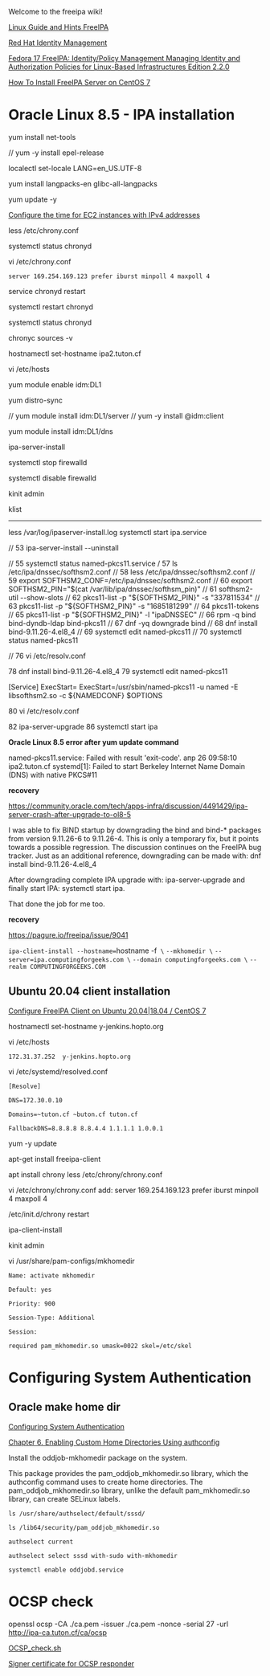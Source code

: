 Welcome to the freeipa wiki!

[Linux Guide and Hints FreeIPA](https://linuxguideandhints.com/el/freeipa.html#requirements)

[Red Hat Identity Management](https://access.redhat.com/products/identity-management#getstarted)

[Fedora 17 FreeIPA: Identity/Policy Management Managing Identity and Authorization Policies for Linux-Based Infrastructures Edition 2.2.0](https://docs.fedoraproject.org/en-US/Fedora/17/pdf/FreeIPA_Guide/Fedora-17-FreeIPA_Guide-en-US.pdf)

[How To Install FreeIPA Server on CentOS 7](https://computingforgeeks.com/install-freeipa-server-centos-7/)


# Oracle Linux 8.5 - IPA installation 



yum install net-tools
  
// yum -y install epel-release

localectl set-locale LANG=en_US.UTF-8

yum install langpacks-en glibc-all-langpacks
   
yum update -y

[Configure the time for EC2 instances with IPv4 addresses](https://docs.aws.amazon.com/AWSEC2/latest/UserGuide/set-time.html)

less /etc/chrony.conf

systemctl status chronyd

vi  /etc/chrony.conf

`server 169.254.169.123 prefer iburst minpoll 4 maxpoll 4`

service chronyd restart

systemctl restart chronyd
  
systemctl status chronyd

chronyc sources -v
  
hostnamectl set-hostname ipa2.tuton.cf

vi /etc/hosts 

yum module enable idm:DL1

yum distro-sync
 
 // yum module install idm:DL1/server
 // yum -y install @idm:client

yum module install idm:DL1/dns

ipa-server-install 

 systemctl stop firewalld

 systemctl disable firewalld

 kinit admin

 klist 

--------------------------------------------------------------------  
less /var/log/ipaserver-install.log
 systemctl start ipa.service

  // 53  ipa-server-install --uninstall
  
  // 55  systemctl  status named-pkcs11.service
  / 57  ls /etc/ipa/dnssec/softhsm2.conf
  // 58  less  /etc/ipa/dnssec/softhsm2.conf
  // 59  export SOFTHSM2_CONF=/etc/ipa/dnssec/softhsm2.conf 
  // 60  export SOFTHSM2_PIN="$(cat /var/lib/ipa/dnssec/softhsm_pin)"
  // 61  softhsm2-util --show-slots  
  // 62  pkcs11-list -p "${SOFTHSM2_PIN}" -s "337811534"
  // 63  pkcs11-list -p "${SOFTHSM2_PIN}" -s "1685181299"
  // 64  pkcs11-tokens 
  // 65  pkcs11-list -p "${SOFTHSM2_PIN}" -l "ipaDNSSEC"
  // 66  rpm -q bind bind-dyndb-ldap bind-pkcs11
  // 67  dnf -yq downgrade bind
  // 68  dnf install bind-9.11.26-4.el8_4
  // 69  systemctl edit named-pkcs11
  // 70  systemctl status named-pkcs11
 
  // 76  vi /etc/resolv.conf 
  
   78  dnf install bind-9.11.26-4.el8_4
   79  systemctl edit named-pkcs11
   
   [Service]
ExecStart=
ExecStart=/usr/sbin/named-pkcs11 -u named -E libsofthsm2.so -c ${NAMEDCONF} $OPTIONS
   
   80  vi /etc/resolv.conf 
   
   82  ipa-server-upgrade
   86  systemctl start ipa
 


**Oracle Linux 8.5 error after yum update command**


named-pkcs11.service: Failed with result 'exit-code'. апр 26 09:58:10 ipa2.tuton.cf systemd[1]:
Failed to start Berkeley Internet Name Domain (DNS) with native PKCS#11

**recovery**

https://community.oracle.com/tech/apps-infra/discussion/4491429/ipa-server-crash-after-upgrade-to-ol8-5

I was able to fix BIND startup by downgrading the bind and bind-* packages from version 9.11.26-6 to 9.11.26-4. This is only a temporary fix, but it points towards a possible regression. The discussion continues on the FreeIPA bug tracker.
Just as an additional reference, downgrading can be made with: dnf install bind-9.11.26-4.el8_4

After downgrading complete IPA upgrade with: ipa-server-upgrade and finally start IPA: systemctl start ipa.

That done the job for me too.

**recovery**

https://pagure.io/freeipa/issue/9041


 `ipa-client-install --hostname=`hostname -f` \`
`--mkhomedir \`
`--server=ipa.computingforgeeks.com \`
`--domain computingforgeeks.com \`
`--realm COMPUTINGFORGEEKS.COM`


## Ubuntu 20.04 client installation

[Configure FreeIPA Client on Ubuntu 20.04|18.04 / CentOS 7](https://computingforgeeks.com/how-to-configure-freeipa-client-on-ubuntu-centos/)

hostnamectl set-hostname y-jenkins.hopto.org

vi /etc/hosts

`172.31.37.252	y-jenkins.hopto.org`

vi /etc/systemd/resolved.conf 

`[Resolve]`

`DNS=172.30.0.10`

`Domains=~tuton.cf ~buton.cf tuton.cf`

`FallbackDNS=8.8.8.8 8.8.4.4 1.1.1.1 1.0.0.1`



yum -y update

apt-get install freeipa-client

apt install chrony
less /etc/chrony/chrony.conf

vi /etc/chrony/chrony.conf    add: server 169.254.169.123 prefer iburst minpoll 4 maxpoll 4

/etc/init.d/chrony restart

ipa-client-install 

kinit admin


vi  /usr/share/pam-configs/mkhomedir

`Name: activate mkhomedir`

`Default: yes`

`Priority: 900`

`Session-Type: Additional`

`Session:`

`required pam_mkhomedir.so umask=0022 skel=/etc/skel`


# Configuring System Authentication

## Oracle make home dir

[Configuring System Authentication](https://docs.oracle.com/cd/F22978_01/8/userauth/F21455.pdf)

[Chapter 6. Enabling Custom Home Directories Using authconfig](https://access.redhat.com/documentation/en-us/red_hat_enterprise_linux/7/html/system-level_authentication_guide/authconfig-homedirs)

Install the oddjob-mkhomedir package on the system.

This package provides the pam_oddjob_mkhomedir.so library, which the authconfig command uses to create home directories. The pam_oddjob_mkhomedir.so library, unlike the default pam_mkhomedir.so library, can create SELinux labels.

`ls /usr/share/authselect/default/sssd/`

`ls /lib64/security/pam_oddjob_mkhomedir.so`

`authselect current`

`authselect select sssd with-sudo with-mkhomedir`

`systemctl enable oddjobd.service`




# OCSP check

openssl ocsp -CA ./ca.pem -issuer ./ca.pem  -nonce -serial 27  -url  http://ipa-ca.tuton.cf/ca/ocsp

[OCSP_check.sh](https://github.com/OpenVPN/openvpn/blob/master/contrib/OCSP_check/OCSP_check.sh)

[Signer certificate for OCSP responder](https://forums.openvpn.net/viewtopic.php?t=25307)

